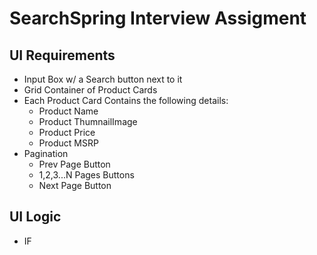 # SearchSpring Interview Assigment

## UI Requirements

- Input Box w/ a Search button next to it
- Grid Container of Product Cards
- Each Product Card Contains the following details:
  - Product Name
  - Product ThumnailImage
  - Product Price
  - Product MSRP
- Pagination
  - Prev Page Button
  - 1,2,3...N Pages Buttons
  - Next Page Button

## UI Logic

- IF

